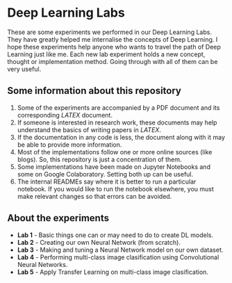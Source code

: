 # Deep Learning Labs

These are some experiments we performed in our Deep Learning Labs.
They have greatly helped me internalise the concepts of Deep Learning.
I hope these experiments help anyone who wants to travel the path of Deep Learning just like me.
Each new lab experiment holds a new concept, thought or implementation method.
Going through with all of them can be very useful.

## Some information about this repository

1. Some of the experiments are accompanied by a PDF document and its corresponding *LATEX* document.
2. If someone is interested in research work, these documents may help understand the basics of writing papers in *LATEX*.
3. If the documentation in any code is less, the document along with it may be able to provide more information.
4. Most of the implementations follow one or more online sources (like blogs). So, this repository is just a concentration of them.
5. Some implementations have been made on Jupyter Notebooks and some on Google Colaboratory. Setting both up can be useful.
6. The internal READMEs say where it is better to run a particular notebook. If you would like to run the notebook elsewhere, you must make relevant changes so that errors can be avoided.

## About the experiments

* **Lab 1** - Basic things one can or may need to do to create DL models.
* **Lab 2** - Creating our own Neural Network (from scratch).
* **Lab 3** - Making and tuning a Neural Network model on our own dataset.
* **Lab 4** - Performing multi-class image clasification using Convolutional Neural Networks.
* **Lab 5** - Apply Transfer Learning on multi-class image clasification.